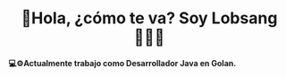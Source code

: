 <p align="center">
<h1 align="center">💬Hola, ¿cómo te va? Soy Lobsang 👨🏻‍💻</h1> 
</p>

#### 💻⚙️Actualmente trabajo como Desarrollador Java en Golan.
<!--
**lobsang-golan/lobsang-golan** is a ✨ _special_ ✨ repository because its `README.md` (this file) appears on your GitHub profile.

Here are some ideas to get you started:

- 🔭 I’m currently working on ...
- 🌱 I’m currently learning ...
- 👯 I’m looking to collaborate on ...
- 🤔 I’m looking for help with ...
- 💬 Ask me about ...
- 📫 How to reach me: ...
- 😄 Pronouns: ...
- ⚡ Fun fact: ...
-->
